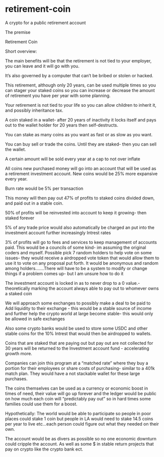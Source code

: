 # retirement-coin
A crypto for a public retirement account

The premise

Retirement Coin

Short overview: 

The main benefits will be that the retirement is not tied to your employer, you can leave and it will go with you. 

It’s also governed by a computer that can’t be bribed or stolen or hacked.

This retirement, although only 20 years, can be used multiple times so you can stager your staked coins so you can increase or decrease the amount of retirement you have per year with some planning.

Your retirement is not tied to your life so you can allow children to inherit it, and possibly inheritance tax.

A coin staked in a wallet- after 20 years of inactivity it locks itself and pays out to the wallet holder for 20 years then self-destructs. 

You can stake as many coins as you want as fast or as slow as you want. 

You can buy sell or trade the coins. Until they are staked- then you can sell the wallet.

A certain amount will be sold every year at a cap to not over inflate

All coins new purchased money will go into an account that will be used as a retirement investment account. New coins would be 25% more expansive every year.

Burn rate would be 5% per transaction 

This money will then pay out 47% of profits to staked coins divided down, and paid out in a stable coin.

50% of profits will be reinvested into account to keep it growing- then staked forever

5% of any trade price would also automatically be charged an put into the investment account further increasingly Intrest rates

3% of profits will go to fees and services to keep management of accounts paid. This would be a councils of some kind- im assuming the original coders and myself. Possible pick 7 random holders to help vote on some issues- they would receive a airdropped vote token that would allow them to use it to vote on any proposal put forth. It would be anonymous and random among holders.......There will have to be a system to modify or change things if a problem comes up- but I am unsure how to do it


The investment account is locked in as to never drop to a 0 value.- theoretically marking the account always able to pay out to whomever owns a staked coin

We will approach some exchanges to possibly make a deal to be paid to Add liquidity to their exchange - this would be a stable source of income and further help the crypto world at large become stable- this would only be allowed in safe exchanges

Also some crypto banks would be used to store some USDC and other stable coins for the 10% Intrest that would then be airdropped to wallets.


Coins that are staked that are paying out but pay out are not collected for 30 years will be returned to the Investment account fund - accelerating growth more.

Companies can join this program at a “matched rate” where they buy a portion for their employees or share costs of purchasing- similar to a 401k match plan. They would have a not stackable wallet for these large purchases.

The coins themselves can be used as a currency or economic boost in times of need, their value will go up forever and the ledger would be public on how much each coin will “predictably pay out” so in hard times some families could use them for a boost. 

Hypothetically: The world would be able to participate so people in poor places could stake 1 coin but people in LA would need to stake 14.5 coins per year to live etc...each person could figure out what they needed on their own. 

The account would be as divers as possible so no one economic downturn could cripple the account. As well as some $ in stable return projects that pay on crypto like the crypto bank ect.
